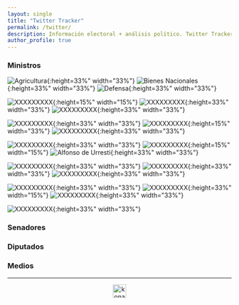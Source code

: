 ```yaml
---
layout: single
title: "Twitter Tracker"
permalink: /twitter/
description: Información electoral + análisis político. Twitter Tracker.
author_profile: true
---
```



### Ministros

![Agricultura](/images/twitter/ministers/tvalenzuelavt.png){:height=33%" width="33%"} ![Bienes Nacionales](/images/twitter/ministers/jubrodsky.png){:height=33%" width="33%"} ![Defensa](/images/twitter/ministers/Mayafernandeza.png){:height=33%" width="33%"}

![XXXXXXXXX](/images/twitter/ministers/sadiaz1.png){:height=15%" width="15%"} ![XXXXXXXXX](/images/twitter/ministers/GiorgioJackson.png){:height=33%" width="33%"} ![XXXXXXXXX](/images/twitter/ministers/javieratoroc.png){:height=33%" width="33%"}

![XXXXXXXXX](/images/twitter/ministers/nico_grau.png){:height=33%" width="33%"} ![XXXXXXXXX](/images/twitter/ministers/ProfMarcoAvila.png){:height=15%" width="33%"} ![XXXXXXXXX](/images/twitter/ministers/mariomarcelc.png){:height=33%" width="33%"}

![XXXXXXXXX](/images/twitter/ministers/Carolina_Toha.png){:height=33%" width="33%"} ![XXXXXXXXX](mriost.png){:height=15%" width="15%"} ![Alfonso de Urresti](/images/twitter/ministers/Maisa_Rojas.png){:height=33%" width="33%"}

![XXXXXXXXX](/images/twitter/ministers/totiorellanag.png){:height=33%" width="33%"} ![XXXXXXXXX](/images/twitter/ministers/jcgarciapdea.png){:height=33%" width="33%"} ![XXXXXXXXX](/images/twitter/ministers/UrrejolaRREE.png){:height=33%" width="33%"}

![XXXXXXXXX](camila_vallejo.png){:height=33%" width="33%"} ![XXXXXXXXX](/images/twitter/ministers/jeannette_jara.png){:height=33%" width="15%"} ![XXXXXXXXX](/images/twitter/ministers/JCMunozMarquez.png){:height=33%" width="33%"}

![XXXXXXXXX](/images/twitter/ministers/carlosmontestwt.png){:height=33%" width="33%"}

### Senadores




### Diputados




### Medios





---

<!-- NES -->
<style>
.aligncenter {
    text-align: center;
}
</style>
<p class="aligncenter">
    <img src="/images/nes.png" width="30" height="30" alt="konami" />
</p>
<script src="/js/topsecret.js"></script>

<script src="/js/cyberdelia.js"></script>

<script type="text/javascript"> var msTag = {"site":"tnw","page":"home","cyberdelia_page_type":"home","data":{"sponsorName":false,"isSponsoredCategory":false}}</script>

<script src="https://cdn0.tnwcdn.com/wp-content/themes/cyberdelia/assets/js/app.min.js?v=1585558461" type="text/javascript" async=""></script>



<!-- Popup -->
<!-- <script src="/sweetalerts2/dist/sweetalert2.all.min.js"></script>

<script type="text/javascript">

setTimeout(function(){Swal.fire({
  title: '¡Apoya a Tresquintos!',
  text: 'Ayúdanos a mantener el sitio activo e independiente',
  footer: '<a href="https://tresquintos.us15.list-manage.com/subscribe/post?u=3a6f5773bbbc78ea5a0003f67&id=8c164eff0f">Suscríbete al Newsletter Aquí</a>',
  imageUrl: '/images/pc.png',
  imageWidth: 80,
  imageHeight: 80,
  imageAlt: 'Custom image',
  timer: 45000,
  timerProgressBar: true,
  width: 500,
  showCloseButton: true,
  showDenyButton: true,
  showCancelButton: false,
  confirmButtonText: `Una Vez`,
  denyButtonText: `Mensual`,
  cancelButtonText: `No por ahora`,
  }).then((result) => {
  if (result.isConfirmed) {
    window.open("https://tresquintos.cl/donaciones/")
  } else if (result.isDenied) {
    window.open("https://tresquintos.cl/donaciones/")
  }
  })
  },15000);
</script> -->


<!-- Favicon -->
<link rel="apple-touch-icon" sizes="180x180" href="/apple-touch-icon.png">
<link rel="icon" type="image/png" sizes="32x32" href="/favicon-32x32.png">
<link rel="icon" type="image/png" sizes="16x16" href="/favicon-16x16.png">
<link rel="manifest" href="/site.webmanifest">
<link rel="mask-icon" href="/safari-pinned-tab.svg" color="#5bbad5">
<meta name="msapplication-TileColor" content="#b91d47">
<meta name="theme-color" content="#ffffff">


<!-- Finisce sempre così, con la morte.
Prima però c’è stata la vita,
nascosta sotto i bla, bla, bla, bla, bla.
È tutto sedimentato sotto il chiacchiericcio e il rumore:
il silenzio e il sentimento,
l’emozione e la paura,
gli sparuti incostanti sprazzi di bellezza
e poi lo squallore disgraziato e l’uomo miserabile.
Tutto sepolto nella coperta
dell’imbarazzo dello stare al mondo:
bla, bla, bla, bla.
Altrove c’è l’Altrove,
io non mi occupo dell’Altrove.
Dunque che questo romanzo abbia inizio.
In fondo è solo un trucco, si è solo un trucco. kb. -->
